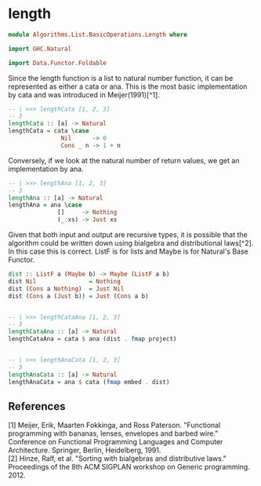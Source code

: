 # length

```hs
module Algorithms.List.BasicOperations.Length where

import GHC.Natural

import Data.Functor.Foldable
```

Since the length function is a list to natural number function, it can be represented as either a cata or ana. This is the most basic implementation by cata and was introduced in Meijer(1991)[^1].

```hs
-- | >>> lengthCata [1, 2, 3]
-- 3
lengthCata :: [a] -> Natural
lengthCata = cata \case
               Nil      -> 0
               Cons _ n -> 1 + n
```

Conversely, if we look at the natural number of return values, we get an implementation by ana.

```hs
-- | >>> lengthAna [1, 2, 3]
-- 3
lengthAna :: [a] -> Natural
lengthAna = ana \case
              []     -> Nothing
              (_:xs) -> Just xs
```

Given that both input and output are recursive types, it is possible that the algorithm could be written down using bialgebra and distributional laws[^2]. In this case this is correct. ListF is for lists and Maybe is for Natural's Base Functor.

```hs
dist :: ListF a (Maybe b) -> Maybe (ListF a b)
dist Nil               = Nothing
dist (Cons a Nothing)  = Just Nil
dist (Cons a (Just b)) = Just (Cons a b)


-- | >>> lengthCataAna [1, 2, 3]
-- 3
lengthCataAna :: [a] -> Natural
lengthCataAna = cata $ ana (dist . fmap project)


-- | >>> lengthAnaCata [1, 2, 3]
-- 3
lengthAnaCata :: [a] -> Natural
lengthAnaCata = ana $ cata (fmap embed . dist)
```

## References
[1] Meijer, Erik, Maarten Fokkinga, and Ross Paterson. "Functional programming with bananas, lenses, envelopes and barbed wire." Conference on Functional Programming Languages and Computer Architecture. Springer, Berlin, Heidelberg, 1991.  
[2] Hinze, Ralf, et al. "Sorting with bialgebras and distributive laws." Proceedings of the 8th ACM SIGPLAN workshop on Generic programming. 2012.
